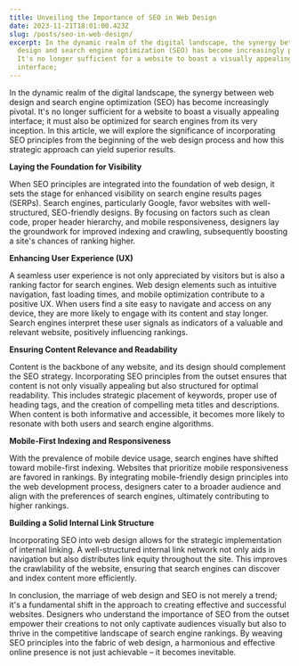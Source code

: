 ```yaml
---
title: Unveiling the Importance of SEO in Web Design
date: 2023-11-21T18:01:00.423Z
slug: /posts/seo-in-web-design/
excerpt: In the dynamic realm of the digital landscape, the synergy between web
  design and search engine optimization (SEO) has become increasingly pivotal.
  It's no longer sufficient for a website to boast a visually appealing
  interface;
---
```

In the dynamic realm of the digital landscape, the synergy between web design and search engine optimization (SEO) has become increasingly pivotal. It's no longer sufficient for a website to boast a visually appealing interface; it must also be optimized for search engines from its very inception. In this article, we will explore the significance of incorporating SEO principles from the beginning of the web design process and how this strategic approach can yield superior results.

**Laying the Foundation for Visibility**

When SEO principles are integrated into the foundation of web design, it sets the stage for enhanced visibility on search engine results pages (SERPs). Search engines, particularly Google, favor websites with well-structured, SEO-friendly designs. By focusing on factors such as clean code, proper header hierarchy, and mobile responsiveness, designers lay the groundwork for improved indexing and crawling, subsequently boosting a site's chances of ranking higher.

**Enhancing User Experience (UX)**

A seamless user experience is not only appreciated by visitors but is also a ranking factor for search engines. Web design elements such as intuitive navigation, fast loading times, and mobile optimization contribute to a positive UX. When users find a site easy to navigate and access on any device, they are more likely to engage with its content and stay longer. Search engines interpret these user signals as indicators of a valuable and relevant website, positively influencing rankings.

**Ensuring Content Relevance and Readability**

Content is the backbone of any website, and its design should complement the SEO strategy. Incorporating SEO principles from the outset ensures that content is not only visually appealing but also structured for optimal readability. This includes strategic placement of keywords, proper use of heading tags, and the creation of compelling meta titles and descriptions. When content is both informative and accessible, it becomes more likely to resonate with both users and search engine algorithms.

**Mobile-First Indexing and Responsiveness**

With the prevalence of mobile device usage, search engines have shifted toward mobile-first indexing. Websites that prioritize mobile responsiveness are favored in rankings. By integrating mobile-friendly design principles into the web development process, designers cater to a broader audience and align with the preferences of search engines, ultimately contributing to higher rankings.

**Building a Solid Internal Link Structure**

Incorporating SEO into web design allows for the strategic implementation of internal linking. A well-structured internal link network not only aids in navigation but also distributes link equity throughout the site. This improves the crawlability of the website, ensuring that search engines can discover and index content more efficiently.

In conclusion, the marriage of web design and SEO is not merely a trend; it's a fundamental shift in the approach to creating effective and successful websites. Designers who understand the importance of SEO from the outset empower their creations to not only captivate audiences visually but also to thrive in the competitive landscape of search engine rankings. By weaving SEO principles into the fabric of web design, a harmonious and effective online presence is not just achievable – it becomes inevitable.